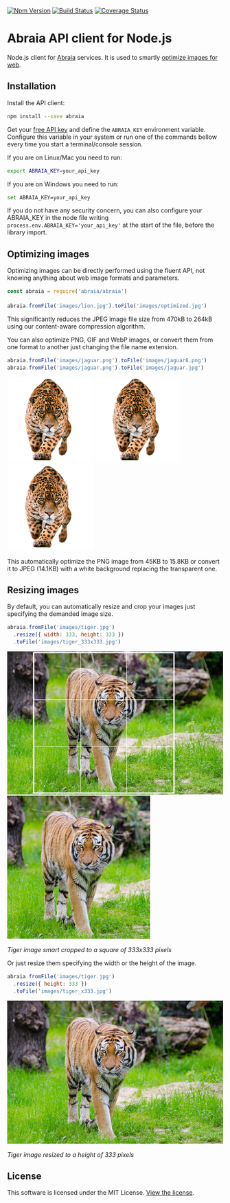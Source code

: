 [![Npm Version](https://img.shields.io/npm/v/abraia.svg?style=flat-square)](https://www.npmjs.com/package/abraia)
[![Build Status](https://img.shields.io/travis/abraia/abraia-nodejs.svg?style=flat-square)](https://travis-ci.org/abraia/abraia-nodejs)
[![Coverage Status](https://img.shields.io/coveralls/github/abraia/abraia-nodejs.svg?style=flat-square)](https://coveralls.io/github/abraia/abraia-nodejs)

# Abraia API client for Node.js

Node.js client for [Abraia](https://abraia.me) services. It is used to smartly
[optimize images for web](https://abraia.me/docs/image-optimization).

## Installation

Install the API client:

```sh
npm install --save abraia
```

Get your [free API key](https://abraia.me/docs/getting-started) and define the
`ABRAIA_KEY` environment variable. Configure this variable in your system or
run one of the commands bellow every time you start a terminal/console session.

If you are on Linux/Mac you need to run:

```sh
export ABRAIA_KEY=your_api_key
```

If you are on Windows you need to run:

```sh
set ABRAIA_KEY=your_api_key
```

If you do not have any security concern, you can also configure your ABRAIA_KEY
in the node file writing `process.env.ABRAIA_KEY='your_api_key'` at the start of
the file, before the library import.

## Optimizing images

Optimizing images can be directly performed using the fluent API, not knowing
anything about web image formats and parameters.

```js
const abraia = require('abraia/abraia')

abraia.fromFile('images/lion.jpg').toFile('images/optimized.jpg')
```

This significantly reduces the JPEG image file size from 470kB to 264kB
using our content-aware compression algorithm.

You can also optimize PNG, GIF and WebP images, or convert them from one format
to another just changing the file name extension.

```js
abraia.fromFile('images/jaguar.png').toFile('images/jaguar8.png')
abraia.fromFile('images/jaguar.png').toFile('images/jaguar.jpg')
```

![PNG jaguar](https://github.com/abraia/abraia-nodejs/raw/master/images/jaguar.png)
![PNG8 jaguar](https://github.com/abraia/abraia-nodejs/raw/master/images/jaguar8.png)
![JPEG jaguar](https://github.com/abraia/abraia-nodejs/raw/master/images/jaguar.jpg)

This automatically optimize the PNG image from 45KB to 15.8KB or convert it to
JPEG (14.1KB) with a white background replacing the transparent one.

## Resizing images

By default, you can automatically resize and crop your images just specifying
the demanded image size.

```js
abraia.fromFile('images/tiger.jpg')
  .resize({ width: 333, height: 333 })
  .toFile('images/tiger_333x333.jpg')
```

![Resized tiger image](https://github.com/abraia/abraia-nodejs/raw/master/images/tiger_503x333.jpg)
![Smart cropped tiger](https://github.com/abraia/abraia-nodejs/raw/master/images/tiger_333x333.jpg)

*Tiger image smart cropped to a square of 333x333 pixels*

Or just resize them specifying the width or the height of the image.

```js
abraia.fromFile('images/tiger.jpg')
  .resize({ height: 333 })
  .toFile('images/tiger_x333.jpg')
```

![Resized tiger image](https://github.com/abraia/abraia-nodejs/raw/master/images/tiger_x333.jpg)

*Tiger image resized to a height of 333 pixels*

## License

This software is licensed under the MIT License. [View the license](LICENSE).
